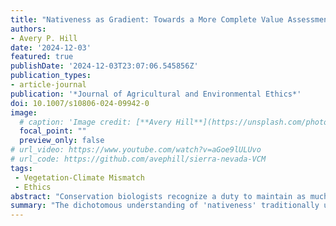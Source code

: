 ```yaml
---
title: "Nativeness as Gradient: Towards a More Complete Value Assessment of Species in a Rapidly Changing World"
authors:
- Avery P. Hill
date: '2024-12-03'
featured: true
publishDate: '2024-12-03T23:07:06.545856Z'
publication_types:
- article-journal
publication: '*Journal of Agricultural and Environmental Ethics*'
doi: 10.1007/s10806-024-09942-0
image:
  # caption: 'Image credit: [**Avery Hill**](https://unsplash.com/photos/s9CC2SKySJM)'
  focal_point: ""
  preview_only: false
# url_video: https://www.youtube.com/watch?v=aGoe9lULUvo
# url_code: https://github.com/avephill/sierra-nevada-VCM
tags:
 - Vegetation-Climate Mismatch
 - Ethics
abstract: "Conservation biologists recognize a duty to maintain as much value as possible in ecosystems that are threatened by recent anthropogenic impacts. Until recently the paradigm of contemporary conservation seemed relatively straightforward: the best way to maintain the value of species and ecosystems at a given location was to maintain—or shepherd the system back towards—historical conditions. Among the most difficult theoretical tasks was the determination of 'baseline' historical conditions (or trajectories) to return to, recognizing the dynamism of ecosystems over time. However, the rate, scale, and magnitude of contemporary climate change, species introductions, and land-use change make it increasingly impractical to return locations to any kind of historical state. This forces a paradigm shift which is both ongoing and difficult, and necessitates a rigorous evaluation of the scientific and ethical foundations of modern conservation along with a careful reexamination of terminology. Here, I discuss the moral relevance and waning utility of the geographically-based and dichotomous understanding of 'native' (or 'in situ') which is an important component of conservation ethics and practice. I then propose a new understanding of nativeness in which a species is native—not to a geographic location—but to a quantifiable set of biotic, climatic, geologic, and topographic conditions (i.e. its niche) that can then map to geographic space. Following this, I demonstrate the unique utility of this concept, which I will refer to as 'econativeness,' in thinking through conservation problems—range expansions, range contractions, species introductions, and assisted migration—where the classical understanding of nativeness has become increasingly inadequate for assessing the moral value of species."
summary: "The dichotomous understanding of 'nativeness' traditionally used to describe species (e.g. a species is either native or non-native to a place) becomes confusing and less useful as the climate and environment change and species move locations in response. A new, gradient-based conception of nativeness (where a species is more native or less native to a location based on the environmental conditions there) is compatible with the traditional understanding but also provides a clear, unifying re-framing of nativeness to help us understand where species belong in a rapidly changing world."
---
```

